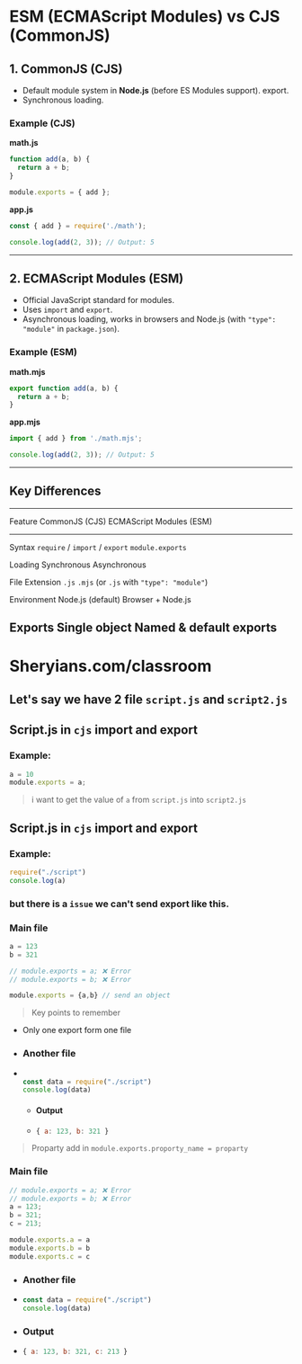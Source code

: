 # ESM (ECMAScript Modules) vs CJS (CommonJS)

## 1. CommonJS (CJS)

-   Default module system in **Node.js** (before ES Modules support).
    export.
-   Synchronous loading.

### Example (CJS)

**math.js**

``` js
function add(a, b) {
  return a + b;
}

module.exports = { add };
```

**app.js**

``` js
const { add } = require('./math');

console.log(add(2, 3)); // Output: 5
```

------------------------------------------------------------------------

## 2. ECMAScript Modules (ESM)

-   Official JavaScript standard for modules.
-   Uses `import` and `export`.
-   Asynchronous loading, works in browsers and Node.js (with
    `"type": "module"` in `package.json`).

### Example (ESM)

**math.mjs**

``` js
export function add(a, b) {
  return a + b;
}
```

**app.mjs**

``` js
import { add } from './math.mjs';

console.log(add(2, 3)); // Output: 5
```

------------------------------------------------------------------------

## Key Differences

  -----------------------------------------------------------------------
  Feature              CommonJS (CJS)      ECMAScript Modules (ESM)
  -------------------- ------------------- ------------------------------
  Syntax               `require` /         `import` / `export`
                       `module.exports`    

  Loading              Synchronous         Asynchronous

  File Extension       `.js`               `.mjs` (or `.js` with
                                           `"type": "module"`)

  Environment          Node.js (default)   Browser + Node.js

  Exports              Single object       Named & default exports
  -----------------------------------------------------------------------
# Sheryians.com/classroom
## Let's say we have 2 file `script.js` and `script2.js`

## Script.js in `cjs` import and export

### Example:

```javascript
a = 10 
module.exports = a;
```

> i want to get the value of `a` from `script.js` into `script2.js`

 ## Script.js in `cjs` import and export

### Example:

```javascript
require("./script")
console.log(a)
```

### but there is a `issue` we can't send export like this. 

### Main file

```javascript
a = 123
b = 321

// module.exports = a; ❌ Error
// module.exports = b; ❌ Error

module.exports = {a,b} // send an object  
```
> Key points to remember

-  Only one export form one file

- ### Another file

- ```javascript

  const data = require("./script")
  console.log(data)
  ```
  - #### Output

  - ```javascript
    { a: 123, b: 321 }
    ```

> Proparty add in `module.exports.proporty_name = proparty`

### Main file

```javascript
// module.exports = a; ❌ Error
// module.exports = b; ❌ Error
a = 123;
b = 321;
c = 213;

module.exports.a = a 
module.exports.b = b 
module.exports.c = c 
```

- ### Another file

- ```javascript
  const data = require("./script")
  console.log(data)
  ```

- ### Output

- ```javascript
  { a: 123, b: 321, c: 213 }
  ```


